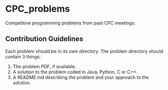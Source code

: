 # CPC_problems
Competitive programming problems from past CPC meetings.

## Contribution Guidelines
Each problem should be in its own directory.
The problem directory should contain 3 things:
1. The problem PDF, if available.
2. A solution to the problem coded in Java, Python, C or C++.
3. A README.md describing the problem and your approach to the solution.
